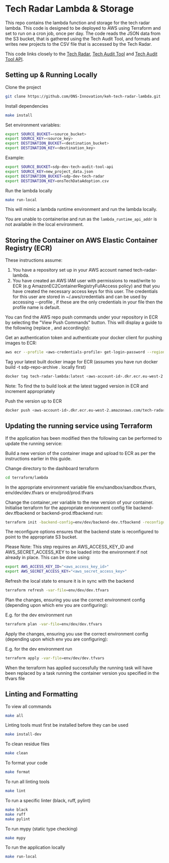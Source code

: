 # Tech Radar Lambda & Storage

This repo contains the lambda function and storage for the tech radar lambda. This code is designed to be deployed to AWS using Terraform and set to run on a cron job, once per day. The code reads the JSON data from the S3 bucket, that is gathered using the Tech Audit Tool, and formats and writes new projects to the CSV file that is accessed by the Tech Radar.


This code links closely to the [Tech Radar](https://github.com/ONS-Innovation/keh-tech-radar), [Tech Audit Tool](https://github.com/ONS-Innovation/keh-tech-audit-tool) and [Tech Audit Tool API](https://github.com/ONS-Innovation/keh-tech-audit-tool-api).

## Setting up & Running Locally

Clone the project

```bash
git clone https://github.com/ONS-Innovation/keh-tech-radar-lambda.git
```

Install dependencies

```bash
make install
```

Set environment variables:

```bash
export SOURCE_BUCKET=<source_bucket>
export SOURCE_KEY=<source_key>
export DESTINATION_BUCKET=<destination_bucket>
export DESTINATION_KEY=<destination_key>
```

Example:

```bash
export SOURCE_BUCKET=sdp-dev-tech-audit-tool-api
export SOURCE_KEY=new_project_data.json
export DESTINATION_BUCKET=sdp-dev-tech-radar
export DESTINATION_KEY=onsTechDataAdoption.csv
```

Run the lambda locally

```bash
make run-local
```

This will mimic a lambda runtime environment and run the lambda locally.

You are unable to containerise and run as the `lambda_runtime_api_addr` is not available in the local environment.


## Storing the Container on AWS Elastic Container Registry (ECR)

These instructions assume:

1. You have a repository set up in your AWS account named tech-radar-lambda.
2. You have created an AWS IAM user with permissions to read/write to ECR (e.g AmazonEC2ContainerRegistryFullAccess policy) and that you have created the necessary access keys for this user. The credentials for this user are stored in ~/.aws/credentials and can be used by accessing --profile <aws-credentials-profile>, if these are the only credentials in your file then the profile name is default.

You can find the AWS repo push commands under your repository in ECR by selecting the "View Push Commands" button. This will display a guide to the following (replace <aws-credentials-profile>, <aws-account-id> and <version> accordingly):

Get an authentication token and authenticate your docker client for pushing images to ECR:

```bash
aws ecr --profile <aws-credentials-profile> get-login-password --region eu-west-2 | docker login --username AWS --password-stdin <aws-account-id>.dkr.ecr.eu-west-2.amazonaws.com
```

Tag your latest built docker image for ECR (assumes you have run docker build -t sdp-repo-archive . locally first)

```bash
docker tag tech-radar-lambda:latest <aws-account-id>.dkr.ecr.eu-west-2.amazonaws.com/tech-radar-lambda:<version>
```

Note: To find the <version> to build look at the latest tagged version in ECR and increment appropriately

Push the version up to ECR

```bash
docker push <aws-account-id>.dkr.ecr.eu-west-2.amazonaws.com/tech-radar-lambda:<version>
```

## Updating the running service using Terraform
If the application has been modified then the following can be performed to update the running service:

Build a new version of the container image and upload to ECR as per the instructions earlier in this guide.

Change directory to the dashboard terraform

```bash
cd terraform/lambda
```

In the appropriate environment variable file env/sandbox/sandbox.tfvars, env/dev/dev.tfvars or env/prod/prod.tfvars

Change the container_ver variable to the new version of your container.
Initialise terraform for the appropriate environment config file backend-dev.tfbackend or backend-prod.tfbackend run:

```bash
terraform init -backend-config=env/dev/backend-dev.tfbackend -reconfigure
```

The reconfigure options ensures that the backend state is reconfigured to point to the appropriate S3 bucket.

Please Note: This step requires an AWS_ACCESS_KEY_ID and AWS_SECRET_ACCESS_KEY to be loaded into the environment if not already in place. This can be done using:

```bash
export AWS_ACCESS_KEY_ID="<aws_access_key_id>"
export AWS_SECRET_ACCESS_KEY="<aws_secret_access_key>"
```

Refresh the local state to ensure it is in sync with the backend

```bash
terraform refresh -var-file=env/dev/dev.tfvars
```

Plan the changes, ensuring you use the correct environment config (depending upon which env you are configuring):

E.g. for the dev environment run

```bash
terraform plan -var-file=env/dev/dev.tfvars
```

Apply the changes, ensuring you use the correct environment config (depending upon which env you are configuring):

E.g. for the dev environment run

```bash
terraform apply -var-file=env/dev/dev.tfvars
```

When the terraform has applied successfully the running task will have been replaced by a task running the container version you specified in the tfvars file

## Linting and Formatting

To view all commands

```bash
make all
```

Linting tools must first be installed before they can be used

```bash
make install-dev
```

To clean residue files

```bash
make clean
```

To format your code

```bash
make format
```

To run all linting tools

```bash
make lint
```

To run a specific linter (black, ruff, pylint)

```bash
make black
make ruff
make pylint
```

To run mypy (static type checking)

```bash
make mypy
```

To run the application locally

```bash
make run-local
```
